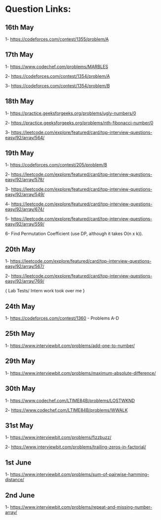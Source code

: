 # Question Links:
## 16th May
1- https://codeforces.com/contest/1355/problem/A
## 17th May
1- https://www.codechef.com/problems/MARBLES

2- https://codeforces.com/contest/1354/problem/A

3- https://codeforces.com/contest/1354/problem/B
## 18th May
1- https://practice.geeksforgeeks.org/problems/ugly-numbers/0

2- https://practice.geeksforgeeks.org/problems/nth-fibonacci-number/0

3- https://leetcode.com/explore/featured/card/top-interview-questions-easy/92/array/564/
## 19th May
1- https://codeforces.com/contest/205/problem/B

2- https://leetcode.com/explore/featured/card/top-interview-questions-easy/92/array/578/

3- https://leetcode.com/explore/featured/card/top-interview-questions-easy/92/array/549/

4- https://leetcode.com/explore/featured/card/top-interview-questions-easy/92/array/674/

5- https://leetcode.com/explore/featured/card/top-interview-questions-easy/92/array/559/

6- Find Permutation Coefficient (use DP, although it takes O(n x k)).
## 20th May
1- https://leetcode.com/explore/featured/card/top-interview-questions-easy/92/array/567/

2- https://leetcode.com/explore/featured/card/top-interview-questions-easy/92/array/769/

{ Lab Tests/ Intern work took over me }
## 24th May
1- https://codeforces.com/contest/1360 - Problems A-D
## 25th May
1- https://www.interviewbit.com/problems/add-one-to-number/
## 29th May
1- https://www.interviewbit.com/problems/maximum-absolute-difference/
## 30th May
1- https://www.codechef.com/LTIME84B/problems/LOSTWKND

2- https://www.codechef.com/LTIME84B/problems/WWALK
## 31st May
1- https://www.interviewbit.com/problems/fizzbuzz/

2- https://www.interviewbit.com/problems/trailing-zeros-in-factorial/
## 1st June
1- https://www.interviewbit.com/problems/sum-of-pairwise-hamming-distance/
## 2nd June
1- https://www.interviewbit.com/problems/repeat-and-missing-number-array/


